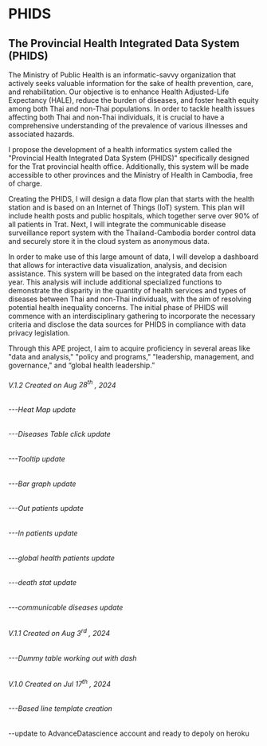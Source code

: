 # PHIDS

## The Provincial Health Integrated Data System (PHIDS)

The Ministry of Public Health is an informatic-savvy organization that actively seeks valuable information for the sake of health prevention, care, and rehabilitation. Our objective is to enhance Health Adjusted-Life Expectancy (HALE), reduce the burden of diseases, and foster health equity among both Thai and non-Thai populations. In order to tackle health issues affecting both Thai and non-Thai individuals, it is crucial to have a comprehensive understanding of the prevalence of various illnesses and associated hazards.

I propose the development of a health informatics system called the "Provincial Health Integrated Data System (PHIDS)" specifically designed for the Trat provincial health office. Additionally, this system will be made accessible to other provinces and the Ministry of Health in Cambodia, free of charge.

Creating the PHIDS, I will design a data flow plan that starts with the health station and is based on an Internet of Things (IoT) system. This plan will include health posts and public hospitals, which together serve over 90% of all patients in Trat. Next, I will integrate the communicable disease surveillance report system with the Thailand-Cambodia border control data and securely store it in the cloud system as anonymous data.

In order to make use of this large amount of data, I will develop a dashboard that allows for interactive data visualization, analysis, and decision assistance. This system will be based on the integrated data from each year. This analysis will include additional specialized functions to demonstrate the disparity in the quantity of health services and types of diseases between Thai and non-Thai individuals, with the aim of resolving potential health inequality concerns. The initial phase of PHIDS will commence with an interdisciplinary gathering to incorporate the necessary criteria and disclose the data sources for PHIDS in compliance with data privacy legislation.

Through this APE project, I aim to acquire proficiency in several areas like "data and analysis," "policy and programs," "leadership, management, and governance," and “global health leadership.”

###### V.1.2 Created on Aug $28^{th}$ , 2024
###### ---Heat Map update 
###### ---Diseases Table click update 
###### ---Tooltip update 
###### ---Bar graph update 
###### ---Out patients update 
###### ---In patients update 
###### ---global health patients update 
###### ---death stat update 
###### ---communicable diseases update

###### V.1.1 Created on Aug $3^{rd}$ , 2024 
###### ---Dummy table working out with dash

###### V.1.0 Created on Jul $17^{th}$ , 2024
###### ---Based line template creation
--update to AdvanceDatascience account and ready to depoly on heroku
